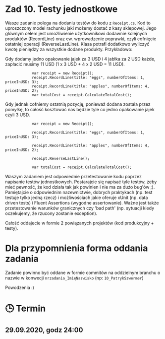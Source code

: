 # Zad 10. Testy jednostkowe

Wasze zadanie polega na dodaniu testów do kodu z `Receipt.cs`. Kod to uproszczony model rachunku jaki możemy dostać z kasy sklepowej. Jego głównym celem jest umożliwienie użytkownikowi dodawnie kolejnych produktów (RecordLine) oraz ew. wprowadzenie poprawki, czyli cofnięcie ostatniej operacji (ReverseLastLine). Klasa potrafi dodatkowo wyliczyć kwotę pieniędzy za wszystkie dodane produkty. Przykładowo:

Gdy dodamy jedno opakowanie jajek za 3 USD i 4 jabłka za 2 USD każde, zapłacić musimy 11 USD (1 x 3 USD + 4 x 2 USD = 11 USD).
```
            var receipt = new Receipt();
            receipt.RecordLine(title: "eggs", numberOfItems: 1, priceInUSD: 3);
            receipt.RecordLine(title: "apples", numberOfItems: 4, priceInUSD: 2);
            var totalCost = receipt.CalculateTotalCost();
```
Gdy jednak cofniemy ostatnią pozycję, ponieważ dodana została przez pomyłkę, to całość kosztować nas będzie tyle co jedno opakowanie jajek czyli 3 USD.
```
            var receipt = new Receipt();

            receipt.RecordLine(title: "eggs", numberOfItems: 1, priceInUSD: 3);

            receipt.RecordLine(title: "apples", numberOfItems: 4, priceInUSD: 2);

            receipt.ReverseLastLine();

            var totalCost = receipt.CalculateTotalCost();
```
Waszym zadaniem jest odpowiednie przetestowanie kodu poprzez napisanie testów jednostkowych. 
Postarajcie się napisać tyle testów, żeby mieć pewność, że kod działa tak jak powinien i nie ma za dużo bug'ów ;). 
Pamiętajcie o odpowiednim nazewnictwie, dobrych praktykach (np. test testuje tylko jedną rzecz) i możliwościach jakie oferuje xUnit (np. data driven tests) i Fluent Assertions (wygodne assertowanie). 
Ważne jest także przetestowanie warunków granicznych czy 'bad path' (np. sytuacji kiedy oczekujemy, że rzucony zostanie exception).

Całość oddajecie w formie 2 powiązanych projektów (kod produkcyjny + testy).

# Dla przypomnienia forma oddania zadania
Zadanie powinno być oddane w formie commitów na oddzielnym branchu o nazwie w konwecji `nrzadania_ImięNazwisko` (np: `10_PatrykSzwermer`)

Powodzenia :) 

# :clock3: Termin
## 29.09.2020, godz 24:00 
